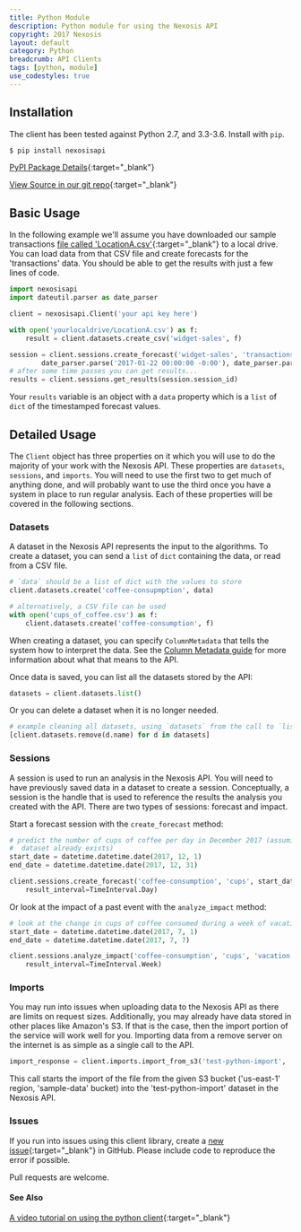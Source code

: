 ```yaml
---
title: Python Module
description: Python module for using the Nexosis API
copyright: 2017 Nexosis 
layout: default
category: Python
breadcrumb: API Clients
tags: [python, module]
use_codestyles: true
---
```


## Installation

The client has been tested against Python 2.7, and 3.3-3.6. Install with `pip`.

```bash
$ pip install nexosisapi
```

[PyPI Package Details](https://pypi.python.org/pypi/nexosisapi){:target="_blank"}

[View Source in our git repo](https://github.com/Nexosis/nexosisclient-py){:target="_blank"}

## Basic Usage

In the following example we'll assume you have downloaded our sample transactions [file called 'LocationA.csv'](https://raw.githubusercontent.com/Nexosis/sampledata/master/LocationA.csv){:target="_blank"} to a local drive. You can load data from that CSV file and create forecasts for the 'transactions' data. You should be able to
get the results with just a few lines of code.

```python
import nexosisapi
import dateutil.parser as date_parser

client = nexosisapi.Client('your api key here')

with open('yourlocaldrive/LocationA.csv') as f:
    result = client.datasets.create_csv('widget-sales', f)

session = client.sessions.create_forecast('widget-sales', 'transactions',
        date_parser.parse('2017-01-22 00:00:00 -0:00'), date_parser.parse('2017-02-22 00:00:00 -0:00'))
# after some time passes you can get results...
results = client.sessions.get_results(session.session_id)
```

Your `results` variable is an object with a `data` property which is a `list` of `dict` of the
timestamped forecast values.

## Detailed Usage

The `Client` object has three properties on it which you will use to do the majority of your work
with the Nexosis API. These properties are `datasets`, `sessions`, and `imports`. You will need to
use the first two to get much of anything done, and will probably want to use the third once you
have a system in place to run regular analysis. Each of these properties will be covered in the
following sections.

### Datasets

A dataset in the Nexosis API represents the input to the algorithms. To create a dataset, you can
send a `list` of `dict` containing the data, or read from a CSV file.

```python
# `data` should be a list of dict with the values to store
client.datasets.create('coffee-consupmption', data)

# alternatively, a CSV file can be used
with open('cups_of_coffee.csv') as f:
    client.datasets.create('coffee-consumption', f)
```

When creating a dataset, you can specify `ColumnMetadata` that tells the system how to interpret the
data. See the [Column Metadata guide](/guides/columnmetadata) for more information about what that
means to the API.

Once data is saved, you can list all the datasets stored by the API:

```python
datasets = client.datasets.list()
```

Or you can delete a dataset when it is no longer needed.

```python
# example cleaning all datasets, using `datasets` from the call to `list()` above:
[client.datasets.remove(d.name) for d in datasets]
```

### Sessions

A session is used to run an analysis in the Nexosis API. You will need to have previously saved data
in a dataset to create a session. Conceptually, a session is the handle that is used to reference
the results the analysis you created with the API. There are two types of sessions: forecast and
impact. 

Start a forecast session with the `create_forecast` method:

```python
# predict the number of cups of coffee per day in December 2017 (assuming the 'coffee-consumption`
#  dataset already exists)
start_date = datetime.datetime.date(2017, 12, 1)
end_date = datetime.datetime.date(2017, 12, 31)

client.sessions.create_forecast('coffee-consumption', 'cups', start_date, end_date,
    result_interval=TimeInterval.Day)
```

Or look at the impact of a past event with the `analyze_impact` method:

```python
# look at the change in cups of coffee consumed during a week of vacation 
start_date = datetime.datetime.date(2017, 7, 1)
end_date = datetime.datetime.date(2017, 7, 7)

client.sessions.analyze_impact('coffee-consumption', 'cups', 'vacation', start_date, end_date,
    result_interval=TimeInterval.Week)
```

### Imports

You may run into issues when uploading data to the Nexosis API as there are limits on request sizes.
Additionally, you may already have data stored in other places like Amazon's S3. If that is the
case, then the import portion of the service will work well for you. Importing data from a remove
server on the internet is as simple as a single call to the API.

```python
import_response = client.imports.import_from_s3('test-python-import', 'sample-data', 'some-file.csv', 'us-east-1')
```

This call starts the import of the file from the given S3 bucket ('us-east-1' region, 'sample-data'
bucket) into the 'test-python-import' dataset in the Nexosis API. 


### Issues
If you run into issues using this client library, create a [new issue](https://github.com/Nexosis/nexosisclient-py/issues/new){:target="_blank"} in GitHub. Please include code to reproduce the error if possible.

Pull requests are welcome.

#### See Also
[A video tutorial on using the python client](https://content.nexosis.com/blog/exploring-the-nexosis-api-with-ipython){:target="_blank"}
